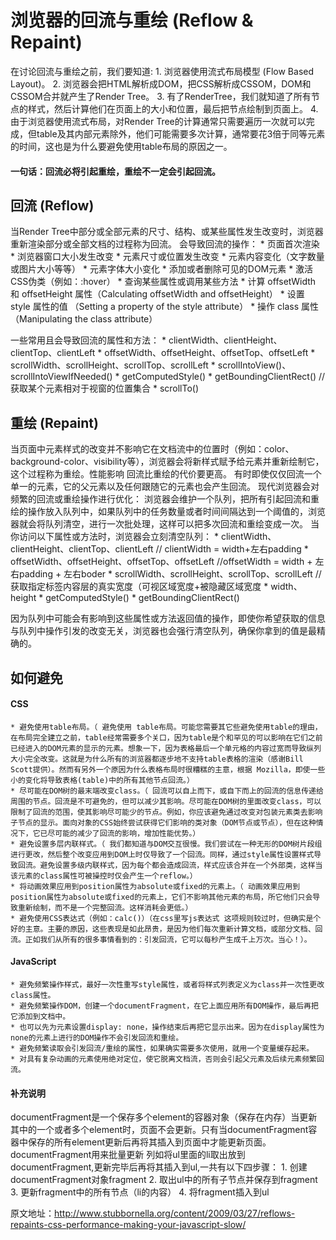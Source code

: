 # 浏览器的回流与重绘 (Reflow & Repaint)

在讨论回流与重绘之前，我们要知道:
	1. 浏览器使用流式布局模型 (Flow Based Layout)。
	2. 浏览器会把HTML解析成DOM，把CSS解析成CSSOM，DOM和CSSOM合并就产生了Render Tree。
	3. 有了RenderTree，我们就知道了所有节点的样式，然后计算他们在页面上的大小和位置，最后把节点绘制到页面上。
	4. 由于浏览器使用流式布局，对Render Tree的计算通常只需要遍历一次就可以完成，但table及其内部元素除外，他们可能需要多次计算，通常要花3倍于同等元素的时间，这也是为什么要避免使用table布局的原因之一。


#### 一句话：回流必将引起重绘，重绘不一定会引起回流。

## 回流 (Reflow)
当Render Tree中部分或全部元素的尺寸、结构、或某些属性发生改变时，浏览器重新渲染部分或全部文档的过程称为回流。
会导致回流的操作：
	* 页面首次渲染
	* 浏览器窗口大小发生改变
	* 元素尺寸或位置发生改变
	* 元素内容变化（文字数量或图片大小等等）
	* 元素字体大小变化
	* 添加或者删除可见的DOM元素
	* 激活CSS伪类（例如：:hover）
	* 查询某些属性或调用某些方法
	* 计算 offsetWidth 和 offsetHeight 属性（Calculating offsetWidth and offsetHeight）
	* 设置 style 属性的值 （Setting a property of the style attribute）
	* 操作 class 属性（Manipulating the class attribute）


一些常用且会导致回流的属性和方法：
	* clientWidth、clientHeight、clientTop、clientLeft
	* offsetWidth、offsetHeight、offsetTop、offsetLeft
	* scrollWidth、scrollHeight、scrollTop、scrollLeft
	* scrollIntoView()、scrollIntoViewIfNeeded()
	* getComputedStyle()
	* getBoundingClientRect() // 获取某个元素相对于视窗的位置集合
	* scrollTo()
  
 ## 重绘 (Repaint)
当页面中元素样式的改变并不影响它在文档流中的位置时（例如：color、background-color、visibility等），浏览器会将新样式赋予给元素并重新绘制它，这个过程称为重绘。性能影响
回流比重绘的代价要更高。
有时即使仅仅回流一个单一的元素，它的父元素以及任何跟随它的元素也会产生回流。
现代浏览器会对频繁的回流或重绘操作进行优化：
浏览器会维护一个队列，把所有引起回流和重绘的操作放入队列中，如果队列中的任务数量或者时间间隔达到一个阈值的，浏览器就会将队列清空，进行一次批处理，这样可以把多次回流和重绘变成一次。
当你访问以下属性或方法时，浏览器会立刻清空队列：
	* clientWidth、clientHeight、clientTop、clientLeft  // clientWidth = width+左右padding
	* offsetWidth、offsetHeight、offsetTop、offsetLeft    //offsetWidth = width + 左右padding + 左右boder 
	* scrollWidth、scrollHeight、scrollTop、scrollLeft // 获取指定标签内容层的真实宽度（可视区域宽度+被隐藏区域宽度
	* width、height
	* getComputedStyle()
	* getBoundingClientRect()


因为队列中可能会有影响到这些属性或方法返回值的操作，即使你希望获取的信息与队列中操作引发的改变无关，浏览器也会强行清空队列，确保你拿到的值是最精确的。

## 如何避免
#### CSS
	* 避免使用table布局。（ 避免使用 table布局。可能您需要其它些避免使用table的理由，在布局完全建立之前，table经常需要多个关口，因为table是个和罕见的可以影响在它们之前已经进入的DOM元素的显示的元素。想象一下，因为表格最后一个单元格的内容过宽而导致纵列大小完全改变。这就是为什么所有的浏览器都逐步地不支持table表格的渲染（感谢Bill Scott提供）。然而有另外一个原因为什么表格布局时很糟糕的主意，根据 Mozilla，即使一些小的变化将导致表格(table)中的所有其他节点回流。）
	* 尽可能在DOM树的最末端改变class。（ 回流可以自上而下，或自下而上的回流的信息传递给周围的节点。回流是不可避免的，但可以减少其影响。尽可能在DOM树的里面改变class，可以限制了回流的范围，使其影响尽可能少的节点。例如，你应该避免通过改变对包装元素类去影响子节点的显示。面向对象的CSS始终尝试获得它们影响的类对象（DOM节点或节点），但在这种情况下，它已尽可能的减少了回流的影响，增加性能优势。）
	* 避免设置多层内联样式。（ 我们都知道与DOM交互很慢。我们尝试在一种无形的DOM树片段组进行更改，然后整个改变应用到DOM上时仅导致了一个回流。同样，通过style属性设置样式导致回流。避免设置多级内联样式，因为每个都会造成回流，样式应该合并在一个外部类，这样当该元素的class属性可被操控时仅会产生一个reflow。）
	* 将动画效果应用到position属性为absolute或fixed的元素上。（ 动画效果应用到position属性为absolute或fixed的元素上，它们不影响其他元素的布局，所它他们只会导致重新绘制，而不是一个完整回流。这样消耗会更低。）
	* 避免使用CSS表达式（例如：calc()）（在css里写js表达式 这项规则较过时，但确实是个好的主意。主要的原因，这些表现是如此昂贵，是因为他们每次重新计算文档，或部分文档、回流。正如我们从所有的很多事情看到的：引发回流，它可以每秒产生成千上万次。当心！）。

#### JavaScript
	* 避免频繁操作样式，最好一次性重写style属性，或者将样式列表定义为class并一次性更改class属性。
	* 避免频繁操作DOM，创建一个documentFragment，在它上面应用所有DOM操作，最后再把它添加到文档中。
	* 也可以先为元素设置display: none，操作结束后再把它显示出来。因为在display属性为none的元素上进行的DOM操作不会引发回流和重绘。
	* 避免频繁读取会引发回流/重绘的属性，如果确实需要多次使用，就用一个变量缓存起来。
	* 对具有复杂动画的元素使用绝对定位，使它脱离文档流，否则会引起父元素及后续元素频繁回流。


#### 补充说明

documentFragment是一个保存多个element的容器对象（保存在内存）当更新其中的一个或者多个element时，页面不会更新。只有当documentFragment容器中保存的所有element更新后再将其插入到页面中才能更新页面。
documentFragment用来批量更新
列如将ul里面的li取出放到documentFragment,更新完毕后再将其插入到ul,一共有以下四步骤：
	1. 创建documentFragment对象fragment
	2. 取出ul中的所有子节点并保存到fragment
	3. 更新fragment中的所有节点（li的内容）
	4. 将fragment插入到ul

原文地址：http://www.stubbornella.org/content/2009/03/27/reflows-repaints-css-performance-making-your-javascript-slow/
